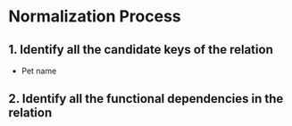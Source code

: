 # Normalization Process

## 1. Identify all the candidate keys of the relation
   * Pet name
## 2. Identify all the functional dependencies in the relation
